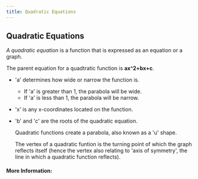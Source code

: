 ```yaml
---
title: Quadratic Equations
---
```

## Quadratic Equations

_A quadratic equation_ is a function that is expressed as an equation or a graph.

The parent equation for a quadtratic function is **ax^2+bx+c**.

* 'a' determines how wide or narrow the function is.
  * If 'a' is greater than 1, the parabola will be wide.
  * If 'a' is less than 1, the parabola will be narrow.
  
* 'x' is any x-coordinates located on the function.

* 'b' and 'c' are the roots of the quadratic equation.

  Quadratic functions create a parabola, also known as a 'u' shape.
  
  The vertex of a quadratic funtion is the turning point of which the graph reflects itself (hence the vertex also relating to 'axis of symmetry', the line in which a quadratic function reflects).

#### More Information:
<!-- Please add any articles you think might be helpful to read before writing the article -->


